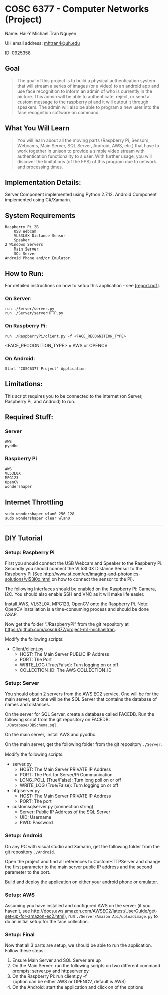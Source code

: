 # COSC 6377 - Computer Networks (Project)

Name: Hai-Y Michael Tran Nguyen

UH email address: mhtran4@uh.edu

ID: 0925358

## Goal

> The goal of this project is to build a physical authentication system that will stream a series of images (or a video) to an android app and use face recognition to inform an admin of who is currently in the picture. This admin will be able to authenticate, reject, or send a custom message to the raspberry pi and it will output it through speakers. The admin will also be able to program a new user into the face recognition software on command.

## What You Will Learn

> You will learn about all the moving parts (Raspberry Pi, Sensors, Webcams, Main Server, SQL Server, Android, AWS, etc.) that have to work together in unison to provide a simple video stream with authentication functionality to a user. With further usage, you will discover the limitations (of the FPS) of this program due to network and processing times.

## Implementation Details:

Server Component implemented using Python 2.7.12.
Android Component implemented using C#/Xamarin.

## System Requirements
	Raspberry Pi 2B
		USB Webcam
		VL53L0X Distance Sensor
		Speaker
	2 Windows Servers
		Main Server
		SQL Server
	Android Phone and/or Emulator

## How to Run:
For detailed instructions on how to setup this application - see [[report.pdf]](https://github.com/michaeltran/CN-IoT/blob/master/report.pdf).

### On Server:
	run ./Server/server.py
	run ./Server/serverHTTP.py

### On Raspberry Pi:
	run ./RaspberryPi/client.py -f <FACE_RECOGNITION_TYPE>
<FACE_RECOGNITION_TYPE> = AWS or OPENCV

### On Android:
	Start "COSC6377 Project" Application

## Limitations:

This script requires you to be connected to the internet (on Server, Raspberry Pi, and Android) to run.

## Required Stuff:

### Server
	AWS
	pyodbc

### Raspberry Pi
	AWS
	VL53L0X
	MPG123
	OpenCV
	wondershaper

## Internet Throttling
	sudo wondershaper wlan0 256 128
	sudo wondershaper clear wlan0
	
---
	
## DIY Tutorial

### Setup: Raspberry Pi

First you should connect the USB Webcam and Speaker to the Raspberry Pi. Secondly you should connect the VL53L0X Distance Sensor to the Raspberry Pi (See http://www.st.com/en/imaging-and-photonics-solutions/vl53l0x.html on how to connect the sensor to the Pi).

The following Interfaces should be enabled on the Raspberry Pi: Camera, I2C. You should also enable SSH and VNC as it will make life easier.

Install AWS, VL53L0X, MPG123, OpenCV onto the Raspberry Pi. Note: OpenCV installation is a time-consuming process and should be done ASAP.

Now get the folder “./RaspberryPi” from the git repository at https://github.com/cosc6377/project-m1-michaeltran.

Modify the following scripts:

* Client/client.py
	* HOST: The Main Server PUBLIC IP Address
	* PORT: The Port
	* WRITE_LOG (True/False): Turn logging on or off
	* COLLECTION_ID: The AWS COLLECTION_ID

### Setup: Server

You should obtain 2 servers from the AWS EC2 service. One will be for the main server, and one will be the SQL Server that contains the database of names and distances.

On the server for SQL Server, create a database called FACEDB. Run the following script from the git repository on FACEDB: `./Database/DBSchema.sql`.

On the main server, install AWS and pyodbc.

On the main server, get the following folder from the git repository `./Server`.

Modify the following scripts:
* server.py
	* HOST: The Main Server PRIVATE IP Address
	* PORT: The Port for Server/Pi Communication
	* LONG_POLL (True/False): Turn long poll on or off
	* WRITE_LOG (True/False): Turn logging on or off
* httpserver.py
	* HOST: The Main Server PRIVATE IP Address
	* PORT: The port
* customsqlserver.py (connection string)
	* Server: Public IP Address of the SQL Server
	* UID: Username
	* PWD: Password
	
### Setup: Android

On any PC with visual studio and Xamarin, get the following folder from the git repository `./Android`.

Open the project and find all references to CustomHTTPServer and change the first parameter to the main server public IP address and the second parameter to the port.

Build and deploy the application on either your android phone or emulator.

### Setup: AWS

Assuming you have installed and configured AWS on the server (if you haven’t, see http://docs.aws.amazon.com/AWSEC2/latest/UserGuide/get-set-up-for-amazon-ec2.html), run `./Server/Amazon Api/uploadimage.py` to do an initial setup for the face collection.

### Setup: Final

Now that all 3 parts are setup, we should be able to run the application. Follow these steps:

1. Ensure Main Server and SQL Server are up
2. On the Main Server: run the following scripts on two different command prompts: server.py and httpserver.py
3. On the Raspberry Pi: run client.py -f <option> (option can be either AWS or OPENCV, default is AWS)
4. On the Android: start the application and click on of the options
